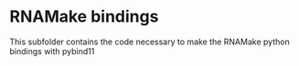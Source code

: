 # RNAMake bindings
This subfolder contains the code necessary to make the RNAMake python bindings with pybind11
